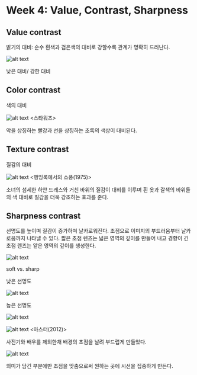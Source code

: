 # Week 4: Value, Contrast, Sharpness
## Value contrast
밝기의 대비: 순수 흰색과 검은색의 대비로 강할수록 관계가 명확히 드러난다.

![alt text](http://filmschoolonline.com/images/sample_light_contrast1.jpg)

낮은 대비/ 강한 대비

## Color contrast
색의 대비

![alt text](https://imagerville.com/upload/000/u1/fc/67/001march.jpg) <스타워즈>

악을 상징하는 빨강과 선을 상징하는 초록의 색상이 대비된다.

## Texture contrast
질감의 대비

![alt text](https://www.tasteofcinema.com/wp-content/uploads/2013/09/Picnic-at-Hanging-Rock.jpg) <행잉록에서의 소풍(1975)>

소녀의 섬세한 하얀 드레스와 거친 바위의 질감이 대비를 이루며 흰 옷과 갈색의 바위들의 색 대비로 질감을 더욱 강조하는 효과를 준다.

## Sharpness contrast

선명도를 높이며 질감이 증가하며 날카로워진다. 초점으로 이미지의 부드러움부터 날카로움까지 나타낼 수 있다. 짧은 초점 렌즈는 넓은 영역의 깊이를 만들어 내고 경향이 긴 초점 렌즈는 얕은 영역의 깊이를 생성한다.

![alt text](http://filmschoolonline.com/images/sample_light_focus.jpg)

soft vs. sharp 

낮은 선명도

![alt text](https://pixelsandwanderlust-com.exactdn.com/wp-content/uploads/2019/04/sharpness0-e1555406784704.jpg?strip=all&lossy=1&w=648&ssl=1)

높은 선명도

![alt text](https://pixelsandwanderlust-com.exactdn.com/wp-content/uploads/2019/04/sharpness-e1555406711270.jpg?strip=all&lossy=1&w=648&ssl=1)

![alt text](https://constructiveconsumption.files.wordpress.com/2014/02/master-phoenix-quell-portrait-photographer.png) <마스터(2012)>

사진기와 배우를 제외한채 배경의 초점을 날려 부드럽게 만들었다.

![alt text](https://cdn.collider.com/wp-content/uploads/2020/04/a-serious-man-goys-teeth.jpg)

의미가 담긴 부분에만 초점을 맞춤으로써 원하는 곳에 시선을 집중하게 만든다.

